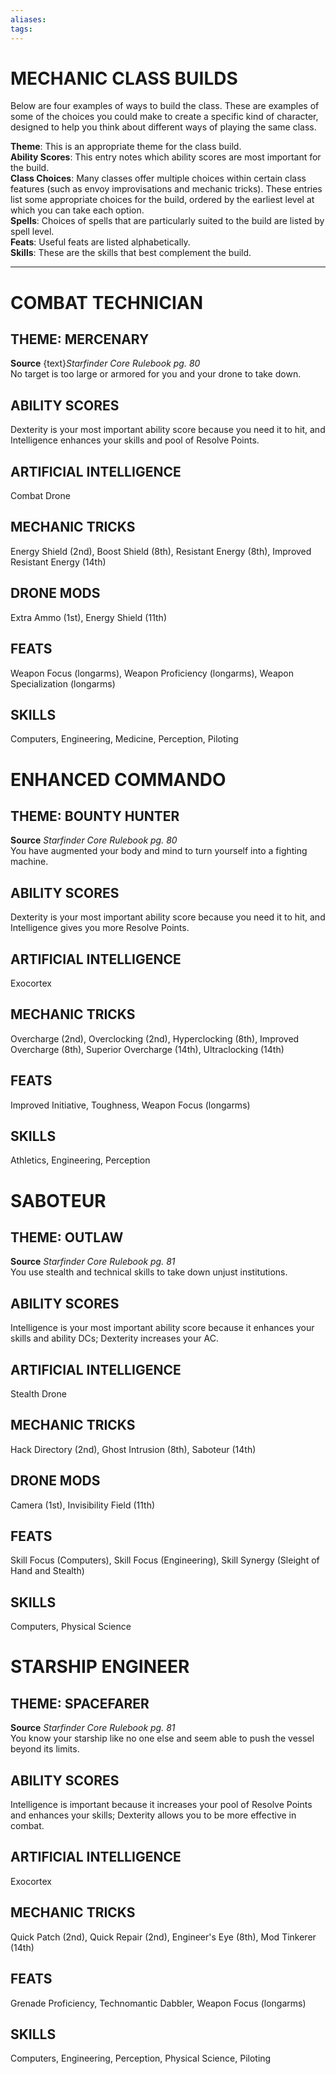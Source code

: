 ```yaml
---
aliases: 
tags: 
---
```

# MECHANIC CLASS BUILDS

Below are four examples of ways to build the class. These are examples of some of the choices you could make to create a specific kind of character, designed to help you think about different ways of playing the same class.  
  
**Theme**: This is an appropriate theme for the class build.  
**Ability Scores**: This entry notes which ability scores are most important for the build.  
**Class Choices**: Many classes offer multiple choices within certain class features (such as envoy improvisations and mechanic tricks). These entries list some appropriate choices for the build, ordered by the earliest level at which you can take each option.  
**Spells**: Choices of spells that are particularly suited to the build are listed by spell level.  
**Feats**: Useful feats are listed alphabetically.  
**Skills**: These are the skills that best complement the build.

---

# COMBAT TECHNICIAN

## THEME: MERCENARY

**Source** {text}_Starfinder Core Rulebook pg. 80_  
No target is too large or armored for you and your drone to take down.

## ABILITY SCORES

Dexterity is your most important ability score because you need it to hit, and Intelligence enhances your skills and pool of Resolve Points.

## ARTIFICIAL INTELLIGENCE

Combat Drone

## MECHANIC TRICKS

Energy Shield (2nd), Boost Shield (8th), Resistant Energy (8th), Improved Resistant Energy (14th)

## DRONE MODS

Extra Ammo (1st), Energy Shield (11th)

## FEATS

Weapon Focus (longarms), Weapon Proficiency (longarms), Weapon Specialization (longarms)

## SKILLS

Computers, Engineering, Medicine, Perception, Piloting  
  

# ENHANCED COMMANDO

## THEME: BOUNTY HUNTER

**Source** _Starfinder Core Rulebook pg. 80_  
You have augmented your body and mind to turn yourself into a fighting machine.

## ABILITY SCORES

Dexterity is your most important ability score because you need it to hit, and Intelligence gives you more Resolve Points.

## ARTIFICIAL INTELLIGENCE

Exocortex

## MECHANIC TRICKS

Overcharge (2nd), Overclocking (2nd), Hyperclocking (8th), Improved Overcharge (8th), Superior Overcharge (14th), Ultraclocking (14th)

## FEATS

Improved Initiative, Toughness, Weapon Focus (longarms)

## SKILLS

Athletics, Engineering, Perception  
  

# SABOTEUR

## THEME: OUTLAW

**Source** _Starfinder Core Rulebook pg. 81_  
You use stealth and technical skills to take down unjust institutions.

## ABILITY SCORES

Intelligence is your most important ability score because it enhances your skills and ability DCs; Dexterity increases your AC.

## ARTIFICIAL INTELLIGENCE

Stealth Drone

## MECHANIC TRICKS

Hack Directory (2nd), Ghost Intrusion (8th), Saboteur (14th)

## DRONE MODS

Camera (1st), Invisibility Field (11th)

## FEATS

Skill Focus (Computers), Skill Focus (Engineering), Skill Synergy (Sleight of Hand and Stealth)

## SKILLS

Computers, Physical Science  
  

# STARSHIP ENGINEER

## THEME: SPACEFARER

**Source** _Starfinder Core Rulebook pg. 81_  
You know your starship like no one else and seem able to push the vessel beyond its limits.

## ABILITY SCORES

Intelligence is important because it increases your pool of Resolve Points and enhances your skills; Dexterity allows you to be more effective in combat.

## ARTIFICIAL INTELLIGENCE

Exocortex

## MECHANIC TRICKS

Quick Patch (2nd), Quick Repair (2nd), Engineer's Eye (8th), Mod Tinkerer (14th)

## FEATS

Grenade Proficiency, Technomantic Dabbler, Weapon Focus (longarms)

## SKILLS

Computers, Engineering, Perception, Physical Science, Piloting